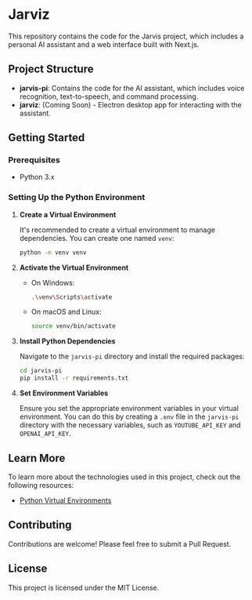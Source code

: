# Jarviz

This repository contains the code for the Jarvis project, which includes a personal AI assistant and a web interface built with Next.js.

## Project Structure

- **jarvis-pi**: Contains the code for the AI assistant, which includes voice recognition, text-to-speech, and command processing.
- **jarviz**: (Coming Soon) - Electron desktop app for interacting with the assistant.

## Getting Started

### Prerequisites

- Python 3.x

### Setting Up the Python Environment

1. **Create a Virtual Environment**

   It's recommended to create a virtual environment to manage dependencies. You can create one named `venv`:

   ```bash
   python -m venv venv
   ```

2. **Activate the Virtual Environment**

   - On Windows:

     ```bash
     .\venv\Scripts\activate
     ```

   - On macOS and Linux:

     ```bash
     source venv/bin/activate
     ```

3. **Install Python Dependencies**

   Navigate to the `jarvis-pi` directory and install the required packages:

   ```bash
   cd jarvis-pi
   pip install -r requirements.txt
   ```

4. **Set Environment Variables**

   Ensure you set the appropriate environment variables in your virtual environment. You can do this by creating a `.env` file in the `jarvis-pi` directory with the necessary variables, such as `YOUTUBE_API_KEY` and `OPENAI_API_KEY`.


## Learn More

To learn more about the technologies used in this project, check out the following resources:

- [Python Virtual Environments](https://docs.python.org/3/tutorial/venv.html)


## Contributing

Contributions are welcome! Please feel free to submit a Pull Request.

## License

This project is licensed under the MIT License.
